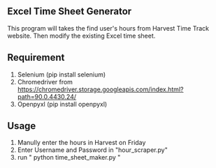 ## Excel Time Sheet Generator

This program will takes the find user's hours from Harvest Time Track website. Then modify the existing Excel time sheet.


## Requirement
1. Selenium (pip install selenium)
2. Chromedriver from https://chromedriver.storage.googleapis.com/index.html?path=90.0.4430.24/
3. Openpyxl (pip install openpyxl)


## Usage
1. Manully enter the hours in Harvest on Friday
2. Enter Username and Password in "hour_scraper.py"
3. run " python time_sheet_maker.py "

